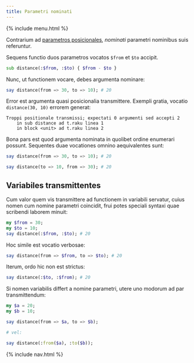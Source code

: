 ```yaml
---
title: Parametri nominati
---
```


{% include menu.html %}

Contrarium ad [parametros posicionales](../positional-parameters), _nominati_ parametri nominibus suis referuntur.

Sequens functio duos parametros vocatos `$from` et `$to` accipit.

```raku
sub distance(:$from, :$to) { $from - $to }
```

Nunc, ut functionem vocare, debes argumenta nominare:

```raku
say distance(from => 30, to => 10); # 20
```

Error est argumenta quasi posicionalia transmittere. Exempli gratia, vocatio `distance(30, 10)` errorem generat:

    Troppi positionale transmissi; expectati 0 argumenti sed accepti 2
        in sub distance ad t.raku linea 1
        in block <unit> ad t.raku linea 2

Bona pars est quod argumenta nominata in quolibet ordine enumerari possunt. Sequentes duae vocationes omnino aequivalentes sunt:

```raku
say distance(from => 30, to => 10); # 20

say distance(to => 10, from => 30); # 20
```

## Variabiles transmittentes

Cum valor quem vis transmittere ad functionem in variabili servatur, cuius nomen cum nomine parametri coincidit, frui potes speciali syntaxi quae scribendi laborem minuit:

```raku
my $from = 30;
my $to = 10;
say distance(:$from, :$to); # 20
```

Hoc simile est vocatio verbosae:

```raku
say distance(from => $from, to => $to); # 20
```

Iterum, ordo hic non est strictus:

```raku
say distance(:$to, :$from); # 20
```

Si nomen variabilis differt a nomine parametri, utere uno modorum ad par transmittendum:

```raku
my $a = 20;
my $b = 10;

say distance(from => $a, to => $b);

# vel:

say distance(:from($a), :to($b));
```

{% include nav.html %}